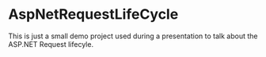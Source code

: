 # AspNetRequestLifeCycle
This is just a small demo project used during a presentation to talk about the ASP.NET Request lifecyle. 
